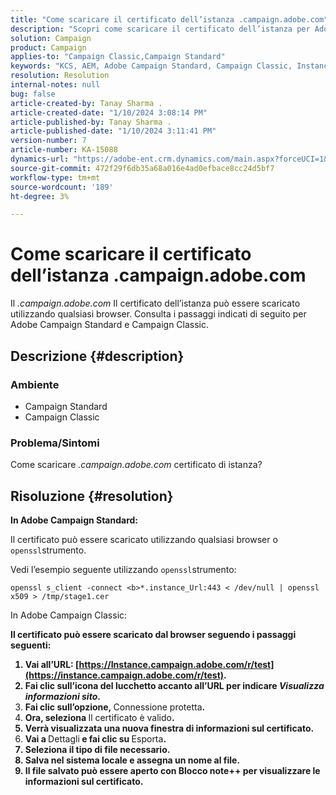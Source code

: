 ```yaml
---
title: "Come scaricare il certificato dell’istanza .campaign.adobe.com"
description: "Scopri come scaricare il certificato dell’istanza per Adobe Campaign Standard e Campaign Classic."
solution: Campaign
product: Campaign
applies-to: "Campaign Classic,Campaign Standard"
keywords: "KCS, AEM, Adobe Campaign Standard, Campaign Classic, Instance Certificate, .campaign.adobe.com"
resolution: Resolution
internal-notes: null
bug: false
article-created-by: Tanay Sharma .
article-created-date: "1/10/2024 3:08:14 PM"
article-published-by: Tanay Sharma .
article-published-date: "1/10/2024 3:11:41 PM"
version-number: 7
article-number: KA-15088
dynamics-url: "https://adobe-ent.crm.dynamics.com/main.aspx?forceUCI=1&pagetype=entityrecord&etn=knowledgearticle&id=e7004411-caaf-ee11-a569-6045bd006e5a"
source-git-commit: 472f29f6db35a68a016e4ad0efbace8cc24d5bf7
workflow-type: tm+mt
source-wordcount: '189'
ht-degree: 3%

---
```


# Come scaricare il certificato dell’istanza .campaign.adobe.com


Il *.campaign.adobe.com* Il certificato dell’istanza può essere scaricato utilizzando qualsiasi browser. Consulta i passaggi indicati di seguito per Adobe Campaign Standard e Campaign Classic.

## Descrizione {#description}


### Ambiente

- Campaign Standard
- Campaign Classic


### Problema/Sintomi

Come scaricare *.campaign.adobe.com* certificato di istanza?


## Risoluzione {#resolution}


<b>In Adobe Campaign Standard:</b>

Il certificato può essere scaricato utilizzando qualsiasi browser o `openssl`strumento.

Vedi l’esempio seguente utilizzando `openssl`strumento:


```
openssl s_client -connect <b>*.instance_Url:443 < /dev/null | openssl x509 > /tmp/stage1.cer
```




</b>In Adobe Campaign Classic:<b>

Il certificato può essere scaricato dal browser seguendo i passaggi seguenti:

1. Vai all’URL: [https://Instance.campaign.adobe.com/r/test](https://instance.campaign.adobe.com/r/test).
2. Fai clic sull’icona del lucchetto accanto all’URL per indicare *Visualizza informazioni sito*.
3. Fai clic sull’opzione, </b>Connessione protetta<b>.
4. Ora, seleziona </b>Il certificato è valido<b>.
5. Verrà visualizzata una nuova finestra di informazioni sul certificato.
6. Vai a </b>Dettagli<b> e fai clic su </b>Esporta<b>.
7. Seleziona il tipo di file necessario.
8. Salva nel sistema locale e assegna un nome al file.
9. Il file salvato può essere aperto con Blocco note++ per visualizzare le informazioni sul certificato.



